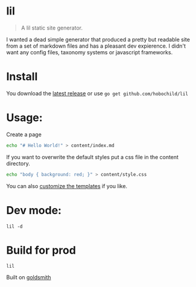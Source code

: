 # lil

> A lil static site generator.

I wanted a dead simple generator that produced a pretty but readable site from a set of markdown files and has a pleasant dev expierence. I didn't want any config files, taxonomy systems or javascript frameworks.

# Install

You download the [latest release](https://github.com/hobochild/lil/releases) or use `go get github.com/hobochild/lil`

# Usage:

Create a page

```bash
echo "# Hello World!" > content/index.md
```

If you want to overwrite the default styles put a css file in the content directory.

```bash
echo "body { background: red; }" > content/style.css
```

You can also [customize the templates](/docs.md#customize-template) if you like.

# Dev mode:

```
lil -d
```

# Build for prod

```
lil
```

Built on [goldsmith](https://github.com/FooSoft/goldsmith)
